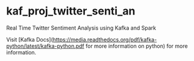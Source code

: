 # kaf_proj_twitter_senti_an
Real Time Twitter Sentiment Analysis using Kafka and Spark

Visit [Kafka Docs](https://media.readthedocs.org/pdf/kafka-python/latest/kafka-python.pdf for more information on python) for more information.
